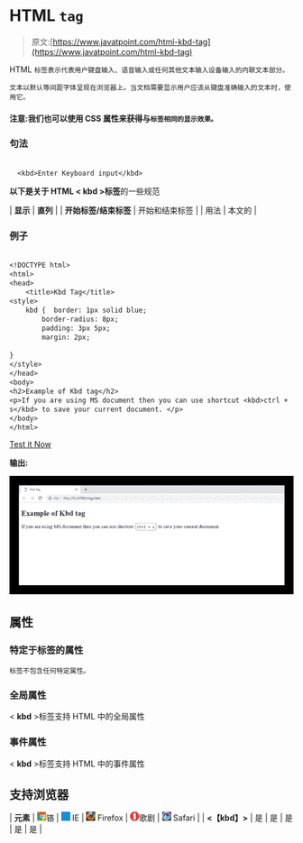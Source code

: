 # HTML `tag`

> 原文:[https://www.javatpoint.com/html-kbd-tag](https://www.javatpoint.com/html-kbd-tag)

HTML `标签表示代表用户键盘输入、语音输入或任何其他文本输入设备输入的内联文本部分。`

`文本以默认等间距字体呈现在浏览器上。当文档需要显示用户应该从键盘准确输入的文本时，使用它。`

#### 注意:我们也可以使用 CSS 属性来获得与`标签相同的显示效果。`

### 句法

```

  <kbd>Enter Keyboard input</kbd>

```

**以下是关于 HTML < kbd >标签**的一些规范

| **显示** | **直列** |
| **开始标签/结束标签** | 开始和结束标签 |
| 用法 | 本文的 |

### 例子

```

<!DOCTYPE html>
<html>
<head>
	<title>Kbd Tag</title>
<style>
	kbd {  border: 1px solid blue;  
		border-radius: 8px;  
		padding: 3px 5px; 
		margin: 2px; 

} 
</style>
</head>
<body> 
<h2>Example of Kbd tag</h2>
<p>If you are using MS document then you can use shortcut <kbd>ctrl + s</kbd> to save your current document. </p>
</body>
</html>

```

[Test it Now](https://www.javatpoint.com/oprweb/test.jsp?filename=htmlkbdtag)

**输出:**

![HTML kbd tag](img/b4c4c2795e71203e0dd7a5088b505dbb.png)

## 属性

### 特定于标签的属性

`标签不包含任何特定属性。`

### 全局属性

< **kbd** >标签支持 HTML 中的全局属性

### 事件属性

< **kbd** >标签支持 HTML 中的事件属性

## 支持浏览器

| **元素** | ![chrome browser](img/4fbdc93dc2016c5049ed108e7318df19.png)铬 | ![ie browser](img/83dd23df1fe8373fd5bf054b2c1dd88b.png) IE | ![firefox browser](img/4f001fff393888a8a807ed29b28145d1.png) Firefox | ![opera browser](img/6cad4a592cc69a052056a0577b4aac65.png)歌剧 | ![safari browser](img/a0f6a9711a92203c5dc5c127fe9c9fca.png) Safari |
| **<【kbd】>** | 是 | 是 | 是 | 是 | 是 |